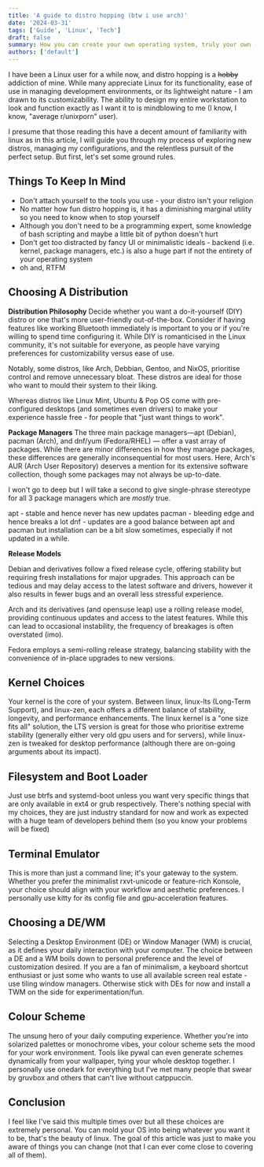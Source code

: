 ```yaml
---
title: 'A guide to distro hopping (btw i use arch)'
date: '2024-03-31'
tags: ['Guide', 'Linux', 'Tech']
draft: false
summary: How you can create your own operating system, truly your own - linux in all it's glory.
authors: ['default']
---
```


I have been a Linux user for a while now, and distro hopping is a ~~hobby~~ addiction of mine. While many appreciate Linux for its functionality, ease of use in managing development environments, or its lightweight nature - I am drawn to its customizability. The ability to design my entire workstation to look and function exactly as I want it to is mindblowing to me (I know, I know, "average r/unixporn" user).

I presume that those reading this have a decent amount of familiarity with linux as in this article, I will guide you through my process of exploring new distros, managing my configurations, and the relentless pursuit of the perfect setup. But first, let's set some ground rules.

## Things To Keep In Mind

- Don't attach yourself to the tools you use - your distro isn't your religion
- No matter how fun distro hopping is, it has a diminishing marginal utility so you need to know when to stop yourself
- Although you don't need to be a programming expert, some knowledge of bash scripting and maybe a little bit of python doesn't hurt
- Don't get too distracted by fancy UI or minimalistic ideals - backend (i.e. kernel, package managers, etc.) is also a huge part if not the entirety of your operating system
- oh and, RTFM

## Choosing A Distribution

**Distribution Philosophy**
Decide whether you want a do-it-yourself (DIY) distro or one that's more user-friendly out-of-the-box. Consider if having features like working Bluetooth immediately is important to you or if you're willing to spend time configuring it. While DIY is romanticised in the Linux community, it's not suitable for everyone, as people have varying preferences for customizability versus ease of use.

Notably, some distros, like Arch, Debbian, Gentoo, and NixOS, prioritise control and remove unnecessary bloat. These distros are ideal for those who want to mould their system to their liking.

Whereas distros like Linux Mint, Ubuntu & Pop OS come with pre-configured desktops (and sometimes even drivers) to make your experience hassle free - for people that "just want things to work".

**Package Managers**
The three main package managers—apt (Debian), pacman (Arch), and dnf/yum (Fedora/RHEL) — offer a vast array of packages. While there are minor differences in how they manage packages, these differences are generally inconsequential for most users. Here, Arch's AUR (Arch User Repository) deserves a mention for its extensive software collection, though some packages may not always be up-to-date.

I won't go to deep but I will take a second to give single-phrase stereotype for all 3 package managers which are _mostly_ true.

apt - stable and hence never has new updates
pacman - bleeding edge and hence breaks a lot
dnf - updates are a good balance between apt and pacman but installation can be a bit slow sometimes, especially if not updated in a while.

**Release Models**

Debian and derivatives follow a fixed release cycle, offering stability but requiring fresh installations for major upgrades. This approach can be tedious and may delay access to the latest software and drivers, however it also results in fewer bugs and an overall less stressful experience.

Arch and its derivatives (and opensuse leap) use a rolling release model, providing continuous updates and access to the latest features. While this can lead to occasional instability, the frequency of breakages is often overstated (imo).

Fedora employs a semi-rolling release strategy, balancing stability with the convenience of in-place upgrades to new versions.

## Kernel Choices

Your kernel is the core of your system. Between linux, linux-lts (Long-Term Support), and linux-zen, each offers a different balance of stability, longevity, and performance enhancements. The linux kernel is a "one size fits all" solution, the LTS version is great for those who prioritise extreme stability (generally either very old gpu users and for servers), while linux-zen is tweaked for desktop performance (although there are on-going arguments about its impact).

## Filesystem and Boot Loader

Just use btrfs and systemd-boot unless you want very specific things that are only available in ext4 or grub respectively. There's nothing special with my choices, they are just industry standard for now and work as expected with a huge team of developers behind them (so you know your problems will be fixed)

## Terminal Emulator

This is more than just a command line; it's your gateway to the system. Whether you prefer the minimalist rxvt-unicode or feature-rich Konsole, your choice should align with your workflow and aesthetic preferences. I personally use kitty for its config file and gpu-acceleration features.

## Choosing a DE/WM

Selecting a Desktop Environment (DE) or Window Manager (WM) is crucial, as it defines your daily interaction with your computer. The choice between a DE and a WM boils down to personal preference and the level of customization desired. If you are a fan of minimalism, a keyboard shortcut enthusiast or just some who wants to use all available screen real estate - use tiling window managers. Otherwise stick with DEs for now and install a TWM on the side for experimentation/fun.

## Colour Scheme

The unsung hero of your daily computing experience. Whether you're into solarized palettes or monochrome vibes, your colour scheme sets the mood for your work environment. Tools like pywal can even generate schemes dynamically from your wallpaper, tying your whole desktop together. I personally use onedark for everything but I've met many people that swear by gruvbox and others that can't live without catppuccin.

## Conclusion

I feel like I've said this multiple times over but all these choices are extremely personal. You can mold your OS into being whatever you want it to be, that's the beauty of linux. The goal of this article was just to make you aware of things you can change (not that I can ever come close to covering all of them).
